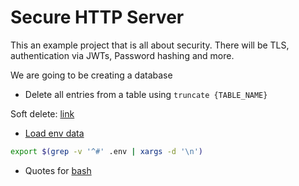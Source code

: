 # Secure HTTP Server

This an example project that is all about security. There will be TLS, authentication via JWTs, Password hashing and more.

We are going to be creating a database

- Delete all entries from a table using `truncate {TABLE_NAME}`

Soft delete: [link](https://evilmartians.com/chronicles/soft-deletion-with-postgresql-but-with-logic-on-the-database)

- [Load env data](https://stackoverflow.com/questions/19331497/set-environment-variables-from-file-of-key-value-pairs)

```bash
export $(grep -v '^#' .env | xargs -d '\n')
```

- Quotes for [bash](https://unix.stackexchange.com/questions/443989/whats-the-right-way-to-quote-command-arg)

